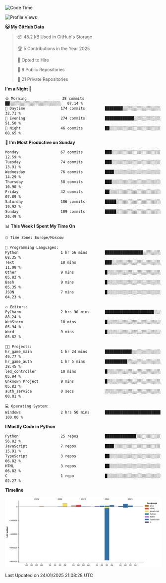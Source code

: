 <!--START_SECTION:waka-->
![Code Time](http://img.shields.io/badge/Code%20Time-588%20hrs%2025%20mins-blue)

![Profile Views](http://img.shields.io/badge/Profile%20Views-3-blue)

**🐱 My GitHub Data** 

> 📦 48.2 kB Used in GitHub's Storage 
 > 
> 🏆 5 Contributions in the Year 2025
 > 
> 💼 Opted to Hire
 > 
> 📜 8 Public Repositories 
 > 
> 🔑 21 Private Repositories 
 > 
**I'm a Night 🦉** 

```text
🌞 Morning                38 commits          ██░░░░░░░░░░░░░░░░░░░░░░░   07.14 % 
🌆 Daytime                174 commits         ████████░░░░░░░░░░░░░░░░░   32.71 % 
🌃 Evening                274 commits         █████████████░░░░░░░░░░░░   51.50 % 
🌙 Night                  46 commits          ██░░░░░░░░░░░░░░░░░░░░░░░   08.65 % 
```
📅 **I'm Most Productive on Sunday** 

```text
Monday                   67 commits          ███░░░░░░░░░░░░░░░░░░░░░░   12.59 % 
Tuesday                  74 commits          ███░░░░░░░░░░░░░░░░░░░░░░   13.91 % 
Wednesday                76 commits          ████░░░░░░░░░░░░░░░░░░░░░   14.29 % 
Thursday                 58 commits          ███░░░░░░░░░░░░░░░░░░░░░░   10.90 % 
Friday                   42 commits          ██░░░░░░░░░░░░░░░░░░░░░░░   07.89 % 
Saturday                 106 commits         █████░░░░░░░░░░░░░░░░░░░░   19.92 % 
Sunday                   109 commits         █████░░░░░░░░░░░░░░░░░░░░   20.49 % 
```


📊 **This Week I Spent My Time On** 

```text
🕑︎ Time Zone: Europe/Moscow

💬 Programming Languages: 
Python                   1 hr 56 mins        █████████████████░░░░░░░░   68.35 % 
Text                     18 mins             ███░░░░░░░░░░░░░░░░░░░░░░   11.08 % 
Other                    9 mins              █░░░░░░░░░░░░░░░░░░░░░░░░   05.82 % 
Bash                     9 mins              █░░░░░░░░░░░░░░░░░░░░░░░░   05.35 % 
JSON                     7 mins              █░░░░░░░░░░░░░░░░░░░░░░░░   04.23 % 

🔥 Editors: 
PyCharm                  2 hrs 30 mins       ██████████████████████░░░   88.24 % 
WebStorm                 10 mins             █░░░░░░░░░░░░░░░░░░░░░░░░   05.94 % 
Word                     9 mins              █░░░░░░░░░░░░░░░░░░░░░░░░   05.82 % 

🐱‍💻 Projects: 
hr_game_main             1 hr 24 mins        ████████████░░░░░░░░░░░░░   49.77 % 
hr_game_auth             1 hr 5 mins         ██████████░░░░░░░░░░░░░░░   38.45 % 
led_controller           10 mins             █░░░░░░░░░░░░░░░░░░░░░░░░   05.94 % 
Unknown Project          9 mins              █░░░░░░░░░░░░░░░░░░░░░░░░   05.82 % 
auth_service             0 secs              ░░░░░░░░░░░░░░░░░░░░░░░░░   00.01 % 

💻 Operating System: 
Windows                  2 hrs 50 mins       █████████████████████████   100.00 % 
```

**I Mostly Code in Python** 

```text
Python                   25 repos            ██████████████░░░░░░░░░░░   56.82 % 
JavaScript               7 repos             ████░░░░░░░░░░░░░░░░░░░░░   15.91 % 
TypeScript               3 repos             ██░░░░░░░░░░░░░░░░░░░░░░░   06.82 % 
HTML                     3 repos             ██░░░░░░░░░░░░░░░░░░░░░░░   06.82 % 
C                        1 repo              █░░░░░░░░░░░░░░░░░░░░░░░░   02.27 % 
```



**Timeline**

![Lines of Code chart](https://raw.githubusercontent.com/adlemx/adlemx/main/assets/bar_graph.png)


 Last Updated on 24/01/2025 21:08:28 UTC
<!--END_SECTION:waka-->
